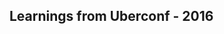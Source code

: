 ## Learnings from Uberconf - 2016






































































 